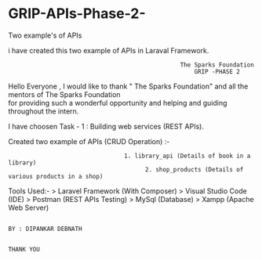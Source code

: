 # GRIP-APIs-Phase-2-
Two example's of APIs 


i have created this two example of APIs in Laraval Framework.

                                                     The Sparks Foundation
                                                         GRIP -PHASE 2



Hello Everyone , I would like to thank " The Sparks Foundation" and all the mentors of  The Sparks Foundation  
for providing such a wonderful opportunity  and helping and guiding throughout the intern.

I have choosen Task - 1 :  Building web services (REST APIs). 



Created two example of  APIs (CRUD Operation) :-
			    	        
                                     1. library_api (Details of book in a library)
			                               2. shop_products (Details of various products in a shop)

 Tools Used:-
                       > Laravel  Framework (With Composer)
                       > Visual Studio Code (IDE)
                       > Postman (REST APIs Testing)
                       > MySql (Database)
                       > Xampp (Apache Web Server)
                       
                         
                                                          



 













                                                                                                    BY : DIPANKAR DEBNATH

                                                                                                                THANK YOU





